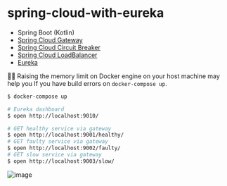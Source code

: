 # spring-cloud-with-eureka

- Spring Boot (Kotlin)
- [Spring Cloud Gateway](https://spring.io/projects/spring-cloud-gateway)
- [Spring Cloud Circuit Breaker](https://spring.io/projects/spring-cloud-circuitbreaker)
- [Spring Cloud LoadBalancer](https://spring.io/guides/gs/spring-cloud-loadbalancer/)
- [Eureka](https://github.com/Netflix/eureka)

:tipping_hand_man: Raising the memory limit on Docker engine on your host machine may help you If you have build errors on `docker-compose up`.

```sh
$ docker-compose up

# Eureka dashboard
$ open http://localhost:9010/

# GET healthy service via gateway
$ open http://localhost:9001/healthy/
# GET faulty service via gateway
$ open http://localhost:9002/faulty/
# GET slow service via gateway
$ open http://localhost:9003/slow/
```

![image](https://user-images.githubusercontent.com/1885716/72339178-30222980-3709-11ea-93d7-f725c112827e.png)
